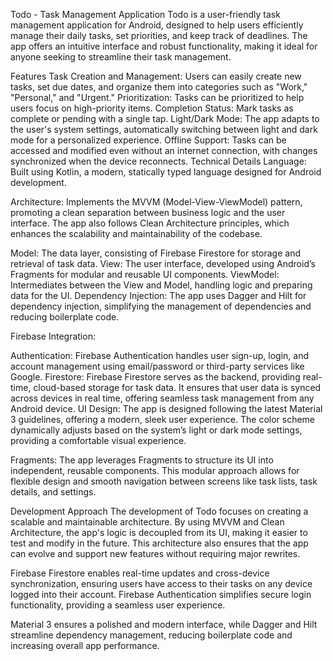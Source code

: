 Todo - Task Management Application
Todo is a user-friendly task management application for Android, designed to help users efficiently manage their daily tasks, set priorities, and keep track of deadlines. The app offers an intuitive interface and robust functionality, making it ideal for anyone seeking to streamline their task management.

Features
Task Creation and Management: Users can easily create new tasks, set due dates, and organize them into categories such as "Work," "Personal," and "Urgent."
Prioritization: Tasks can be prioritized to help users focus on high-priority items.
Completion Status: Mark tasks as complete or pending with a single tap.
Light/Dark Mode: The app adapts to the user's system settings, automatically switching between light and dark mode for a personalized experience.
Offline Support: Tasks can be accessed and modified even without an internet connection, with changes synchronized when the device reconnects.
Technical Details
Language: Built using Kotlin, a modern, statically typed language designed for Android development.

Architecture: Implements the MVVM (Model-View-ViewModel) pattern, promoting a clean separation between business logic and the user interface. The app also follows Clean Architecture principles, which enhances the scalability and maintainability of the codebase.

Model: The data layer, consisting of Firebase Firestore for storage and retrieval of task data.
View: The user interface, developed using Android’s Fragments for modular and reusable UI components.
ViewModel: Intermediates between the View and Model, handling logic and preparing data for the UI.
Dependency Injection: The app uses Dagger and Hilt for dependency injection, simplifying the management of dependencies and reducing boilerplate code.

Firebase Integration:

Authentication: Firebase Authentication handles user sign-up, login, and account management using email/password or third-party services like Google.
Firestore: Firebase Firestore serves as the backend, providing real-time, cloud-based storage for task data. It ensures that user data is synced across devices in real time, offering seamless task management from any Android device.
UI Design:
The app is designed following the latest Material 3 guidelines, offering a modern, sleek user experience. The color scheme dynamically adjusts based on the system’s light or dark mode settings, providing a comfortable visual experience.

Fragments: The app leverages Fragments to structure its UI into independent, reusable components. This modular approach allows for flexible design and smooth navigation between screens like task lists, task details, and settings.

Development Approach
The development of Todo focuses on creating a scalable and maintainable architecture. By using MVVM and Clean Architecture, the app's logic is decoupled from its UI, making it easier to test and modify in the future. This architecture also ensures that the app can evolve and support new features without requiring major rewrites.

Firebase Firestore enables real-time updates and cross-device synchronization, ensuring users have access to their tasks on any device logged into their account. Firebase Authentication simplifies secure login functionality, providing a seamless user experience.

Material 3 ensures a polished and modern interface, while Dagger and Hilt streamline dependency management, reducing boilerplate code and increasing overall app performance.
